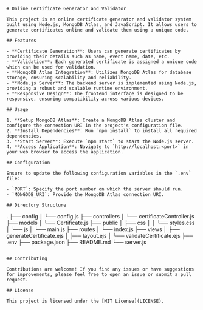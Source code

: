 ```plaintext
# Online Certificate Generator and Validator

This project is an online certificate generator and validator system built using Node.js, MongoDB Atlas, and JavaScript. It allows users to generate certificates online and validate them using a unique code.

## Features

- **Certificate Generation**: Users can generate certificates by providing their details such as name, event name, date, etc.
- **Validation**: Each generated certificate is assigned a unique code which can be used for validation.
- **MongoDB Atlas Integration**: Utilizes MongoDB Atlas for database storage, ensuring scalability and reliability.
- **Node.js Server**: The backend server is implemented using Node.js, providing a robust and scalable runtime environment.
- **Responsive Design**: The frontend interface is designed to be responsive, ensuring compatibility across various devices.

## Usage

1. **Setup MongoDB Atlas**: Create a MongoDB Atlas cluster and configure the connection URI in the project's configuration file.
2. **Install Dependencies**: Run `npm install` to install all required dependencies.
3. **Start Server**: Execute `npm start` to start the Node.js server.
4. **Access Application**: Navigate to `http://localhost:<port>` in your web browser to access the application.

## Configuration

Ensure to update the following configuration variables in the `.env` file:

- `PORT`: Specify the port number on which the server should run.
- `MONGODB_URI`: Provide the MongoDB Atlas connection URI.

## Directory Structure

```
.
├── config
│   └── config.js
├── controllers
│   └── certificateController.js
├── models
│   └── Certificate.js
├── public
│   ├── css
│   │   └── styles.css
│   └── js
│       └── main.js
├── routes
│   └── index.js
├── views
│   ├── generateCertificate.ejs
│   ├── layout.ejs
│   └── validateCertificate.ejs
├── .env
├── package.json
├── README.md
└── server.js
```

## Contributing

Contributions are welcome! If you find any issues or have suggestions for improvements, please feel free to open an issue or submit a pull request.

## License

This project is licensed under the [MIT License](LICENSE).
```
